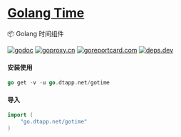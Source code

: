 <h1>
<a href="https://www.dtapp.net/">Golang Time</a>
</h1>

📦 Golang 时间组件

[comment]: <> (go)
[![godoc](https://pkg.go.dev/badge/go.dtapp.net/gotime?status.svg)](https://pkg.go.dev/go.dtapp.net/gotime)
[![goproxy.cn](https://goproxy.cn/stats/go.dtapp.net/gotime/badges/download-count.svg)](https://goproxy.cn/stats/go.dtapp.net/gotime)
[![goreportcard.com](https://goreportcard.com/badge/go.dtapp.net/gotime)](https://goreportcard.com/report/go.dtapp.net/gotime)
[![deps.dev](https://img.shields.io/badge/deps-go-red.svg)](https://deps.dev/go/go.dtapp.net/gotime)

#### 安装使用

```go
go get -v -u go.dtapp.net/gotime
```

#### 导入

```go
import (
    "go.dtapp.net/gotime"
)
```
